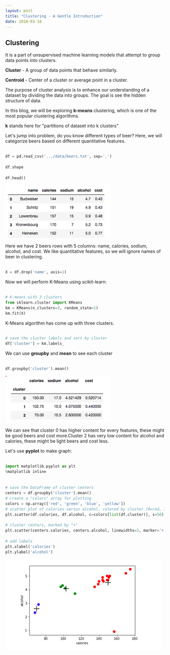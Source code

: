 ```yaml
---
layout: post
title: "Clustering - A Gentle Introduction"
date: 2018-03-18
---
```


## Clustering

It is a part of unsupervised machine learning models that attempt to group data points into clusters.

**Cluster** - A group of data points that behave similarly.

**Centroid** - Center of a cluster or average point in a cluster.

The purpose of cluster analysis is to enhance our understanding  of a dataset by dividing the data into groups.
The goal is see the hidden structure of data.

In this blog, we will be exploring **k-means** clustering, which is one of the most popular clustering algorithms.

**k** stands here for "partitions of dataset into k clusters"

Let's jump into problem, do you know different types of beer? Here, we will categorize beers based on different quantitative features.


~~~ python

df = pd.read_csv('.../data/beers.txt', sep=',')

df.shape

df.head()

~~~

![alt text](/img/cluster1.png)

Here we have 2 beers rows with 5 columns: name, calories, sodium, alcohol, and cost. We like quantitative features, so we will 
ignore names of beer in clustering.

```python

X = df.drop('name', axis=1)

```

Now we will perform K-Means using scikit-learn:


```python

# K-means with 3 clusters
from sklearn.cluster import KMeans
km = KMeans(n_clusters=3, random_state=1)
km.fit(X)

```

K-Means algorithm has come up with three clusters.

```python

# save the cluster labels and sort by cluster
df['cluster'] = km.labels_

```

We can use **groupby** and **mean** to see each cluster

```python

df.groupby('cluster').mean()

```

![alt text](/img/cluster2.png)

We can see that cluster 0 has higher content for every features, these might be good beers and cost more.Cluster 2 has very low content for alcohol and calories, these might be light beers and cost less.

Let's use **pyplot** to make graph:

```python

import matplotlib.pyplot as plt
%matplotlib inline


# save the DataFrame of cluster centers
centers = df.groupby('cluster').mean()
# create a "colors" array for plotting
colors = np.array(['red', 'green', 'blue', 'yellow'])
# scatter plot of calories versus alcohol, colored by cluster (0=red, 1=green, 2=blue)
plt.scatter(df.calories, df.alcohol, c=colors[list(df.cluster)], s=50)

# cluster centers, marked by "+"
plt.scatter(centers.calories, centers.alcohol, linewidths=3, marker='+', s=300, c='black')

# add labels
plt.xlabel('calories')
plt.ylabel('alcohol')

```

![alt text](/img/cluster3.png)




